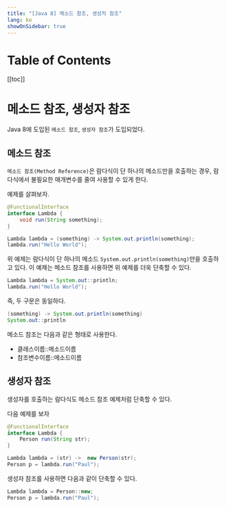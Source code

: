 ```yaml
---
title: "[Java 8] 메소드 참조, 생성자 참조"
lang: ko
showOnSidebar: true
---
```


# Table of Contents
[[toc]]

# 메소드 참조, 생성자 참조
Java 8에 도입된 `메소드 참조`, `생성자 참조`가 도입되었다.

## 메소드 참조
`메소드 참조(Method Reference)`은 람다식이 단 하나의 메소드만을 호출하는 경우, 람다식에서 불필요한 매개변수를 줄여 사용할 수 있게 한다. 

예제를 살펴보자.
``` java
@FunctionalInterface
interface Lambda {
    void run(String something);
}
```
``` java
Lambda lambda = (something) -> System.out.println(something);
lambda.run("Hello World");
```
위 예제는 람다식이 단 하나의 메소드 `System.out.println(something)`만을 호출하고 있다. 이 예제는
메소드 참조를 사용하면 위 예제를 더욱 단축할 수 있다.
``` java
Lambda lambda = System.out::println;
lambda.run("Hello World");
```
즉, 두 구문은 동일하다.
``` java
(something) -> System.out.println(something)
System.out::println
```

메소드 참조는 다음과 같은 형태로 사용한다.
- 클래스이름::메소드이름
- 참조변수이름::메소드이름


## 생성자 참조
생성자를 호출하는 람다식도 메소드 참조 예제처럼 단축할 수 있다.

다음 예제를 보자
``` java
@FunctionalInterface
interface Lambda {
    Person run(String str);
}
```
``` java
Lambda lambda = (str) ->  new Person(str);
Person p = lambda.run("Paul");
```
생성자 참조를 사용하면 다음과 같이 단축할 수 있다.
``` java
Lambda lambda = Person::new;
Person p = lambda.run("Paul");
```